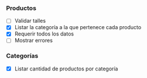 ### Productos

- [ ] Validar talles
- [X] Listar la categoría a la que pertenece cada producto
- [X] Requerir todos los datos
- [ ] Mostrar errores

### Categorías
- [X] Listar cantidad de productos por categoría